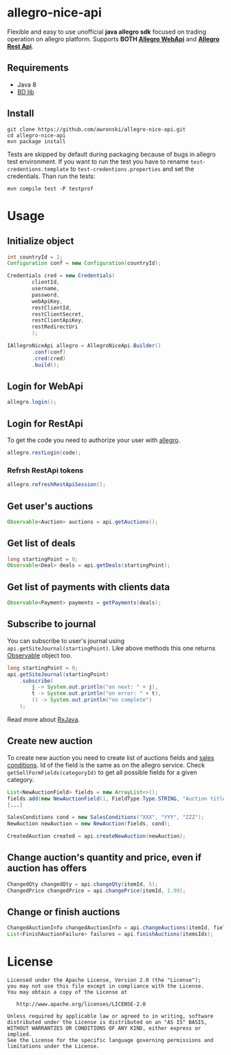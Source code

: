 # allegro-nice-api
Flexible and easy to use unofficial **java allegro sdk** focused on trading operation on allegro platform.
Supports **BOTH [Allegro WebApi](https://allegro.pl/webapi)** and 
**[Allegro Rest Api](https://developer.allegro.pl/)**. 

## Requirements
- Java 8
- [BD lib](https://github.com/awronski/bd)

## Install
```
git clone https://github.com/awronski/allegro-nice-api.git
cd allegro-nice-api
mvn package install
```
Tests are skipped by default during packaging because of bugs in allegro test environment.
If you want to run the test you have to rename ```test-credentions.template``` to ```test-credentions.properties``` and set the credentials.
Than run the tests:
```
mvn compile test -P testprof
```

# Usage

## Initialize object
```java
int countryId = 1;
Configuration conf = new Configuration(countryId);

Credentials cred = new Credentials(
        clientId, 
        username, 
        password, 
        webApiKey,
        restClientId,
        restClientSecret,
        restClientApiKey,
        restRedirectUri
        );

IAllegroNiceApi allegro = AllegroNiceApi.Builder()
        .conf(conf)
        .cred(cred)
        .build();
```

## Login for WebApi
```java
allegro.login();
```

## Login for RestApi
To get the code you need to authorize your user with [allegro](https://developer.allegroapi.io/auth/#user).

```java
allegro.restLogin(code);
```

### Refrsh RestApi tokens
```java
allegro.refreshRestApiSession();
```

## Get user's auctions
```java
Observable<Auction> auctions = api.getAuctions();
```

## Get list of deals
```java
long startingPoint = 0;
Observable<Deal> deals = api.getDeals(startingPoint);
```

## Get list of payments with clients data
```java
Observable<Payment> payments = getPayments(deals);
```

## Subscribe to journal
You can subscribe to user's journal using ```api.getSiteJournal(startingPoint)```.
Like above methods this one returns [Observable](http://reactivex.io/documentation/observable.html) object too.
```java
long startingPoint = 0;
api.getSiteJournal(startingPoint)
    .subscribe(
        j -> System.out.println("on next: " + j),
        t -> System.out.println("on error: " + t),
        () -> System.out.println("on complete")
    );
```
Read more about [RxJava](https://github.com/ReactiveX/RxJava).

## Create new auction
To create new auction you need to create list of auctions fields and [sales conditions](https://developer.allegro.pl/new_desc/).
Id of the field is the same as on the allegro service. Check ```getSellFormFields(categoryId)``` to get all possible fields for a given category.

```java
List<NewAuctionField> fields = new ArrayList<>();
fields.add(new NewAuctionField(1, FieldType.Type.STRING, "Auction title"));
[...]

SalesConditions cond = new SalesConditions("XXX", "YYY", "ZZZ");
NewAuction newAuction = new NewAuction(fields, cond);

CreatedAuction created = api.createNewAuction(newAuction);
```

## Change auction's quantity and price, even if auction has offers
```java
ChangedQty changedQty = api.changeQty(itemId, 5);
ChangedPrice changedPrice = api.changePrice(itemId, 1.99);
```

## Change or finish auctions
```java
ChangedAuctionInfo changedAuctionInfo = api.changeAuctions(itemId, fields);
List<FinishAuctionFailure> failures = api.finishAuctions(itemsIds);
```

License
=======

    Licensed under the Apache License, Version 2.0 (the "License");
    you may not use this file except in compliance with the License.
    You may obtain a copy of the License at

       http://www.apache.org/licenses/LICENSE-2.0

    Unless required by applicable law or agreed to in writing, software
    distributed under the License is distributed on an "AS IS" BASIS,
    WITHOUT WARRANTIES OR CONDITIONS OF ANY KIND, either express or implied.
    See the License for the specific language governing permissions and
    limitations under the License.
